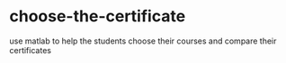 # choose-the-certificate

use matlab to help the students choose their courses and compare their certificates
